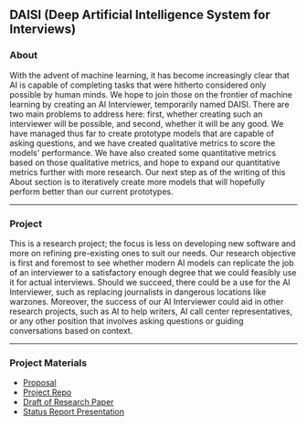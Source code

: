## DAISI (Deep Artificial Intelligence System for Interviews)

### About

With the advent of machine learning, it has become increasingly clear that AI is capable of completing tasks that were hitherto considered only possible by human minds. We hope to join those on the frontier of machine learning by creating an AI Interviewer, temporarily named DAISI. There are two main problems to address here: first, whether creating such an interviewer will be possible, and second, whether it will be any good. We have managed thus far to create prototype models that are capable of asking questions, and we have created qualitative metrics to score the models' performance. We have also created some quantitative metrics based on those qualitative metrics, and hope to expand our quantitative metrics further with more research. Our next step as of the writing of this About section is to iteratively create more models that will hopefully perform better than our current prototypes.

___

### Project

This is a research project; the focus is less on developing new software and more on refining pre-existing ones to suit our needs. Our research objective is first and foremost to see whether modern AI models can replicate the job of an interviewer to a satisfactory enough degree that we could feasibly use it for actual interviews. Should we succeed, there could be a use for the AI Interviewer, such as replacing journalists in dangerous locations like warzones. Moreover, the success of our AI Interviewer could aid in other research projects, such as AI to help writers, AI call center representatives, or any other position that involves asking questions or guiding conversations based on context.

___

### Project Materials

- [Proposal](https://docs.google.com/document/d/1jYFH2y0SFvw5K9eVFQRNMO-UazR5w9YKnHaMpmKdFhk/edit?usp=sharing)
- [Project Repo](https://github.com/haramkoo/InterviewAI)
- [Draft of Research Paper](https://drive.google.com/file/d/1EA47j6wK0wlfYVeGkYbyf2ieRpXC3NRE/view?usp=sharing)
- [Status Report Presentation](https://docs.google.com/presentation/d/1yWd4C6-0VyIv4WeSGReReajeSNEWJ7VndQVG7goXSJk/edit?usp=sharing)

<!-- Add link to final presentation -->
